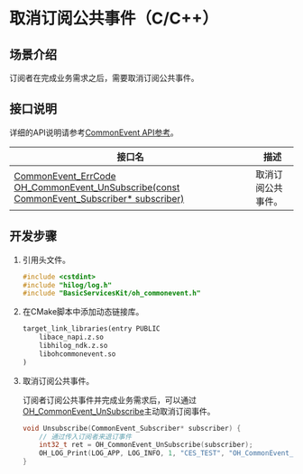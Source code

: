 # 取消订阅公共事件（C/C++）

<!--Kit: Basic Services Kit-->
<!--Subsystem: Notification-->
<!--Owner: @peixu-->
<!--Designer: @dongqingran; @wulong158-->
<!--Tester: @wanghong1997-->
<!--Adviser: @huipeizi-->

## 场景介绍

订阅者在完成业务需求之后，需要取消订阅公共事件。

## 接口说明

详细的API说明请参考[CommonEvent API参考](../../reference/apis-basic-services-kit/capi-oh-commonevent-h.md)。

| 接口名                               | 描述                                                             |
| ------------------------------------ | ---------------------------------------------------------------- |
|[CommonEvent_ErrCode OH_CommonEvent_UnSubscribe(const CommonEvent_Subscriber* subscriber)](../../reference/apis-basic-services-kit/capi-oh-commonevent-h.md#oh_commonevent_unsubscribe)|取消订阅公共事件。|

## 开发步骤

1. 引用头文件。

   ```c++
   #include <cstdint>
   #include "hilog/log.h"
   #include "BasicServicesKit/oh_commonevent.h"
   ```

2. 在CMake脚本中添加动态链接库。

   ```txt
   target_link_libraries(entry PUBLIC
       libace_napi.z.so
       libhilog_ndk.z.so
       libohcommonevent.so
   )
   ```


3. 取消订阅公共事件。

   订阅者订阅公共事件并完成业务需求后，可以通过[OH_CommonEvent_UnSubscribe](../../reference/apis-basic-services-kit/capi-oh-commonevent-h.md#oh_commonevent_unsubscribe)主动取消订阅事件。

   ```c++
   void Unsubscribe(CommonEvent_Subscriber* subscriber) {
       // 通过传入订阅者来退订事件
       int32_t ret = OH_CommonEvent_UnSubscribe(subscriber);
       OH_LOG_Print(LOG_APP, LOG_INFO, 1, "CES_TEST", "OH_CommonEvent_UnSubscribe ret <%{public}d>.", ret);
   }
   ```